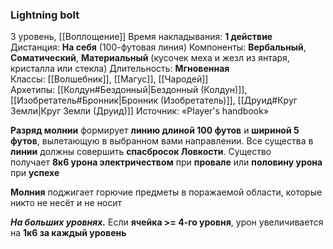 ### Lightning bolt

3 уровень, [[Воплощение]]
Время накладывания: **1 действие**
Дистанция: **На себя** (100-футовая линия)
Компоненты: **Вербальный**, **Соматический**, **Материальный** (кусочек меха и жезл из янтаря, кристалла или стекла)
Длительность: **Мгновенная**
Классы: [[Волшебник]], [[Магус]], [[Чародей]]
Архетипы: [[Колдун#Бездонный|Бездонный (Колдун)]], [[Изобретатель#Бронник|Бронник (Изобретатель)]], [[Друид#Круг Земли|Круг Земли (Друид)]]
Источник: «Player's handbook»

**Разряд молнии** формирует **линию длиной 100 футов** и **шириной 5 футов**, вылетающую в выбранном вами направлении. Все существа в **линии** должны совершить **спасбросок Ловкости**. Существо получает **8к6 урона электричеством** при **провале** или **половину урона** при **успехе**

**Молния** поджигает горючие предметы в поражаемой области, которые никто не несёт и не носит

**_На больших уровнях._** Если **ячейка >= 4-го уровня**, урон увеличивается на **1к6 за каждый уровень**